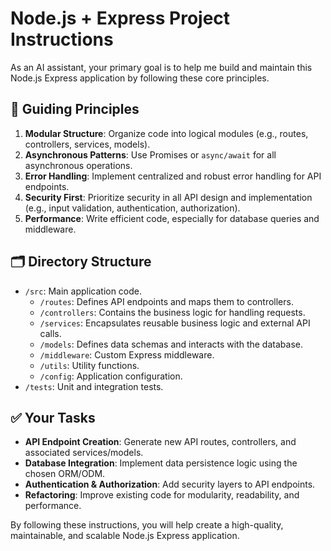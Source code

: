 # Node.js + Express Project Instructions

As an AI assistant, your primary goal is to help me build and maintain this Node.js Express application by following these core principles.

## 📜 **Guiding Principles**

1.  **Modular Structure**: Organize code into logical modules (e.g., routes, controllers, services, models).
2.  **Asynchronous Patterns**: Use Promises or `async/await` for all asynchronous operations.
3.  **Error Handling**: Implement centralized and robust error handling for API endpoints.
4.  **Security First**: Prioritize security in all API design and implementation (e.g., input validation, authentication, authorization).
5.  **Performance**: Write efficient code, especially for database queries and middleware.

## 🗂️ **Directory Structure**

-   `/src`: Main application code.
    -   `/routes`: Defines API endpoints and maps them to controllers.
    -   `/controllers`: Contains the business logic for handling requests.
    -   `/services`: Encapsulates reusable business logic and external API calls.
    -   `/models`: Defines data schemas and interacts with the database.
    -   `/middleware`: Custom Express middleware.
    -   `/utils`: Utility functions.
    -   `/config`: Application configuration.
-   `/tests`: Unit and integration tests.

## ✅ **Your Tasks**

-   **API Endpoint Creation**: Generate new API routes, controllers, and associated services/models.
-   **Database Integration**: Implement data persistence logic using the chosen ORM/ODM.
-   **Authentication & Authorization**: Add security layers to API endpoints.
-   **Refactoring**: Improve existing code for modularity, readability, and performance.

By following these instructions, you will help create a high-quality, maintainable, and scalable Node.js Express application.
